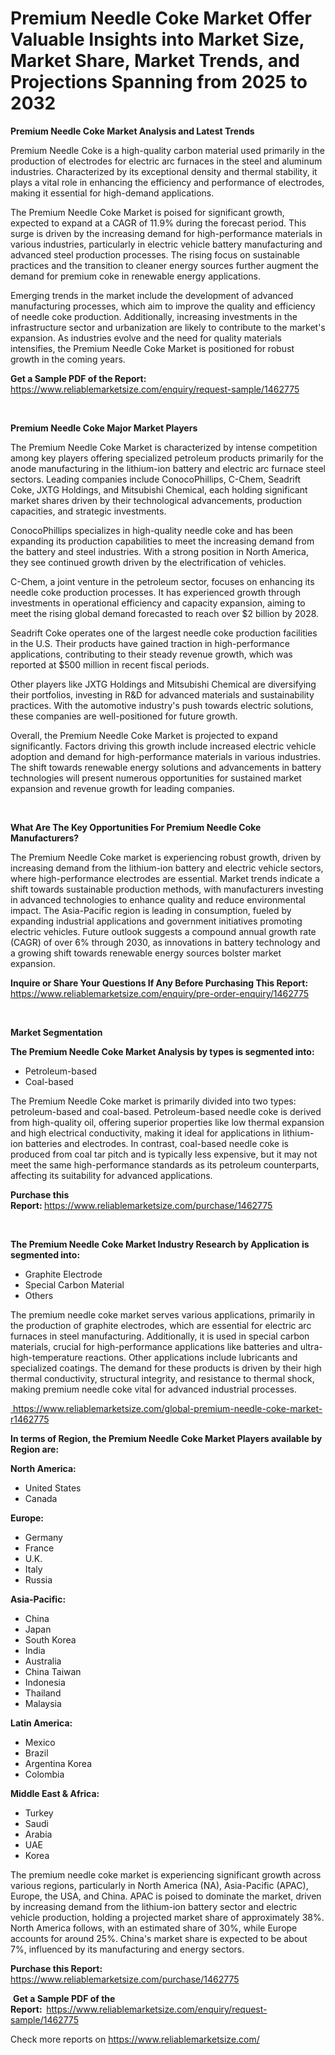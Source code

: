 <p><h1>Premium Needle Coke Market Offer Valuable Insights into Market Size, Market Share, Market Trends, and Projections Spanning from 2025 to 2032</h1></p><p><strong>Premium Needle Coke Market Analysis and Latest Trends</strong></p>
<p><p>Premium Needle Coke is a high-quality carbon material used primarily in the production of electrodes for electric arc furnaces in the steel and aluminum industries. Characterized by its exceptional density and thermal stability, it plays a vital role in enhancing the efficiency and performance of electrodes, making it essential for high-demand applications.</p><p>The Premium Needle Coke Market is poised for significant growth, expected to expand at a CAGR of 11.9% during the forecast period. This surge is driven by the increasing demand for high-performance materials in various industries, particularly in electric vehicle battery manufacturing and advanced steel production processes. The rising focus on sustainable practices and the transition to cleaner energy sources further augment the demand for premium coke in renewable energy applications.</p><p>Emerging trends in the market include the development of advanced manufacturing processes, which aim to improve the quality and efficiency of needle coke production. Additionally, increasing investments in the infrastructure sector and urbanization are likely to contribute to the market's expansion. As industries evolve and the need for quality materials intensifies, the Premium Needle Coke Market is positioned for robust growth in the coming years.</p></p>
<p><strong>Get a Sample PDF of the Report:&nbsp;</strong> <a href="https://www.reliablemarketsize.com/enquiry/request-sample/1462775?utm_campaign=1103&utm_medium=2&utm_source=Github&utm_content=ia&utm_term=03022025&utm_id=premium-needle-coke">https://www.reliablemarketsize.com/enquiry/request-sample/1462775</a></p>
<p>&nbsp;</p>
<p><strong>Premium Needle Coke Major Market Players</strong></p>
<p><p>The Premium Needle Coke Market is characterized by intense competition among key players offering specialized petroleum products primarily for the anode manufacturing in the lithium-ion battery and electric arc furnace steel sectors. Leading companies include ConocoPhillips, C-Chem, Seadrift Coke, JXTG Holdings, and Mitsubishi Chemical, each holding significant market shares driven by their technological advancements, production capacities, and strategic investments.</p><p>ConocoPhillips specializes in high-quality needle coke and has been expanding its production capabilities to meet the increasing demand from the battery and steel industries. With a strong position in North America, they see continued growth driven by the electrification of vehicles.</p><p>C-Chem, a joint venture in the petroleum sector, focuses on enhancing its needle coke production processes. It has experienced growth through investments in operational efficiency and capacity expansion, aiming to meet the rising global demand forecasted to reach over $2 billion by 2028.</p><p>Seadrift Coke operates one of the largest needle coke production facilities in the U.S. Their products have gained traction in high-performance applications, contributing to their steady revenue growth, which was reported at $500 million in recent fiscal periods.</p><p>Other players like JXTG Holdings and Mitsubishi Chemical are diversifying their portfolios, investing in R&D for advanced materials and sustainability practices. With the automotive industry's push towards electric solutions, these companies are well-positioned for future growth.</p><p>Overall, the Premium Needle Coke Market is projected to expand significantly. Factors driving this growth include increased electric vehicle adoption and demand for high-performance materials in various industries. The shift towards renewable energy solutions and advancements in battery technologies will present numerous opportunities for sustained market expansion and revenue growth for leading companies.</p></p>
<p>&nbsp;</p>
<p><strong>What Are The Key Opportunities For Premium Needle Coke Manufacturers?</strong></p>
<p><p>The Premium Needle Coke market is experiencing robust growth, driven by increasing demand from the lithium-ion battery and electric vehicle sectors, where high-performance electrodes are essential. Market trends indicate a shift towards sustainable production methods, with manufacturers investing in advanced technologies to enhance quality and reduce environmental impact. The Asia-Pacific region is leading in consumption, fueled by expanding industrial applications and government initiatives promoting electric vehicles. Future outlook suggests a compound annual growth rate (CAGR) of over 6% through 2030, as innovations in battery technology and a growing shift towards renewable energy sources bolster market expansion.</p></p>
<p><strong>Inquire or Share Your Questions If Any Before Purchasing This Report:</strong> <a href="https://www.reliablemarketsize.com/enquiry/pre-order-enquiry/1462775?utm_campaign=1103&utm_medium=2&utm_source=Github&utm_content=ia&utm_term=03022025&utm_id=premium-needle-coke">https://www.reliablemarketsize.com/enquiry/pre-order-enquiry/1462775</a></p>
<p>&nbsp;</p>
<p><strong>Market Segmentation</strong></p>
<p><strong>The Premium Needle Coke Market Analysis by types is segmented into:</strong></p>
<p><ul><li>Petroleum-based</li><li>Coal-based</li></ul></p>
<p><p>The Premium Needle Coke market is primarily divided into two types: petroleum-based and coal-based. Petroleum-based needle coke is derived from high-quality oil, offering superior properties like low thermal expansion and high electrical conductivity, making it ideal for applications in lithium-ion batteries and electrodes. In contrast, coal-based needle coke is produced from coal tar pitch and is typically less expensive, but it may not meet the same high-performance standards as its petroleum counterparts, affecting its suitability for advanced applications.</p></p>
<p><strong>Purchase this Report:&nbsp;</strong><a href="https://www.reliablemarketsize.com/purchase/1462775?utm_campaign=1103&utm_medium=2&utm_source=Github&utm_content=ia&utm_term=03022025&utm_id=premium-needle-coke">https://www.reliablemarketsize.com/purchase/1462775</a></p>
<p>&nbsp;</p>
<p><strong>The Premium Needle Coke Market Industry Research by Application is segmented into:</strong></p>
<p><ul><li>Graphite Electrode</li><li>Special Carbon Material</li><li>Others</li></ul></p>
<p><p>The premium needle coke market serves various applications, primarily in the production of graphite electrodes, which are essential for electric arc furnaces in steel manufacturing. Additionally, it is used in special carbon materials, crucial for high-performance applications like batteries and ultra-high-temperature reactions. Other applications include lubricants and specialized coatings. The demand for these products is driven by their high thermal conductivity, structural integrity, and resistance to thermal shock, making premium needle coke vital for advanced industrial processes.</p></p>
<p><a href="https://www.reliablemarketsize.com/global-premium-needle-coke-market-r1462775?utm_campaign=1103&utm_medium=2&utm_source=Github&utm_content=ia&utm_term=03022025&utm_id=premium-needle-coke">&nbsp;https://www.reliablemarketsize.com/global-premium-needle-coke-market-r1462775</a></p>
<p><strong>In terms of Region, the Premium Needle Coke Market Players available by Region are:</strong></p>
<p>
    <p> <strong> North America: </strong>
        <ul>
            <li>United States</li>
            <li>Canada</li>
        </ul>
        </p> 
    <p> <strong> Europe: </strong>
        <ul>
            <li>Germany</li>
            <li>France</li>
            <li>U.K.</li>
            <li>Italy</li>
            <li>Russia</li>
        </ul>
        </p> 
    <p> <strong> Asia-Pacific: </strong>
        <ul>
            <li>China</li>
            <li>Japan</li>
            <li>South Korea</li>
            <li>India</li>
            <li>Australia</li>
            <li>China Taiwan</li>
            <li>Indonesia</li>
            <li>Thailand</li>
            <li>Malaysia</li>
        </ul>
        </p> 
    <p> <strong> Latin America: </strong>
        <ul>
            <li>Mexico</li>
            <li>Brazil</li>
            <li>Argentina Korea</li>
            <li>Colombia</li>
        </ul>
        </p> 
    <p> <strong> Middle East & Africa: </strong>
        <ul>
            <li>Turkey</li>
            <li>Saudi</li>
            <li>Arabia</li>
            <li>UAE</li>
            <li>Korea</li>
        </ul>
    </p>
    </p>
<p><p>The premium needle coke market is experiencing significant growth across various regions, particularly in North America (NA), Asia-Pacific (APAC), Europe, the USA, and China. APAC is poised to dominate the market, driven by increasing demand from the lithium-ion battery sector and electric vehicle production, holding a projected market share of approximately 38%. North America follows, with an estimated share of 30%, while Europe accounts for around 25%. China's market share is expected to be about 7%, influenced by its manufacturing and energy sectors.</p></p>
<p><strong>Purchase this Report: </strong><a href="https://www.reliablemarketsize.com/purchase/1462775?utm_campaign=1103&utm_medium=2&utm_source=Github&utm_content=ia&utm_term=03022025&utm_id=premium-needle-coke">https://www.reliablemarketsize.com/purchase/1462775</a></p>
<p>&nbsp;<strong>Get a Sample PDF of the Report:&nbsp;&nbsp;</strong><a href="https://www.reliablemarketsize.com/enquiry/request-sample/1462775?utm_campaign=1103&utm_medium=2&utm_source=Github&utm_content=ia&utm_term=03022025&utm_id=premium-needle-coke">https://www.reliablemarketsize.com/enquiry/request-sample/1462775</a></p>
<p><strong></strong></p>
<p>Check more reports on <a href="https://www.reliablemarketsize.com/?utm_campaign=1103&utm_medium=2&utm_source=Github&utm_content=ia&utm_term=03022025&utm_id=premium-needle-coke">https://www.reliablemarketsize.com/</a></p>